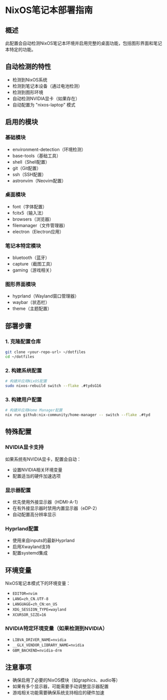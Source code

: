 # NixOS笔记本部署指南

## 概述
此配置会自动检测NixOS笔记本环境并启用完整的桌面功能，包括图形界面和笔记本特定的功能。

## 自动检测的特性
- 检测到NixOS系统
- 检测到笔记本设备（通过电池检测）
- 检测到图形环境
- 自动检测NVIDIA显卡（如果存在）
- 自动配置为 "nixos-laptop" 模式

## 启用的模块

### 基础模块
- environment-detection（环境检测）
- base-tools（基础工具）
- shell（Shell配置）
- git（Git配置）
- ssh（SSH配置）
- astronvim（Neovim配置）

### 桌面模块
- font（字体配置）
- fcitx5（输入法）
- browsers（浏览器）
- filemanager（文件管理器）
- electron（Electron应用）

### 笔记本特定模块
- bluetooth（蓝牙）
- capture（截图工具）
- gaming（游戏相关）

### 图形界面模块
- hyprland（Wayland窗口管理器）
- waybar（状态栏）
- theme（主题配置）

## 部署步骤

### 1. 克隆配置仓库
```bash
git clone <your-repo-url> ~/dotfiles
cd ~/dotfiles
```

### 2. 构建系统配置
```bash
# 构建并应用NixOS配置
sudo nixos-rebuild switch --flake .#tydsG16
```

### 3. 构建用户配置
```bash
# 构建并应用Home Manager配置
nix run github:nix-community/home-manager -- switch --flake .#tyd
```

## 特殊配置

### NVIDIA显卡支持
如果系统有NVIDIA显卡，配置会自动：
- 设置NVIDIA相关环境变量
- 配置适当的硬件加速选项

### 显示器配置
- 优先使用外接显示器（HDMI-A-1）
- 在有外接显示器时禁用内置显示器（eDP-2）
- 自动配置高分辨率显示

### Hyprland配置
- 使用来自inputs的最新Hyprland
- 启用Xwayland支持
- 配置systemd集成

## 环境变量
NixOS笔记本模式下的环境变量：
- `EDITOR=nvim`
- `LANG=zh_CN.UTF-8`
- `LANGUAGE=zh_CN:en_US`
- `XDG_SESSION_TYPE=wayland`
- `XCURSOR_SIZE=16`

### NVIDIA特定环境变量（如果检测到NVIDIA）
- `LIBVA_DRIVER_NAME=nvidia`
- `__GLX_VENDOR_LIBRARY_NAME=nvidia`
- `GBM_BACKEND=nvidia-drm`

## 注意事项
- 确保启用了必要的NixOS模块（如graphics、audio等）
- 如果有多个显示器，可能需要手动调整显示器配置
- 游戏相关功能需要确保系统支持相应的硬件加速 
